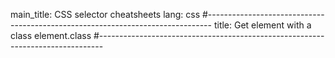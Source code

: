 main_title: CSS selector cheatsheets
lang: css
#-------------------------------------------------------------------------------
title: Get element with a class
element.class
#-------------------------------------------------------------------------------
